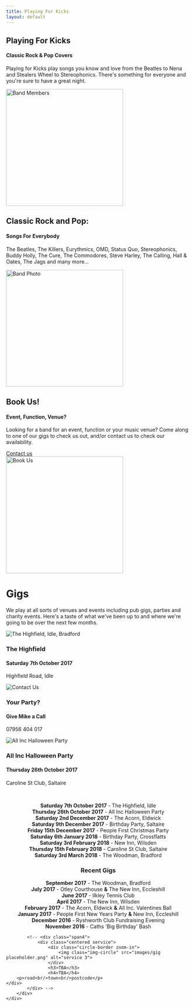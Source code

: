 ```yaml
---
title: Playing For Kicks
layout: default
---
```

	
						
<!-- Start home section -->
<div id="home">
	<!-- Start cSlider -->
	<div id="da-slider" class="da-slider">
		<div class="triangle"></div>
		<!-- mask elemet use for masking background image -->
		<div class="mask"></div>
		<!-- All slides centred in container element -->
		<div class="container">
			<!-- Start first slide -->
			<div class="da-slide">
				<h2 class="fittext2">Playing For Kicks</h2>
				<h4>Classic Rock &amp; Pop Covers</h4>
				<p>Playing for Kicks play songs you know and love from the Beatles to Nena and Stealers Wheel to Stereophonics. There's something for everyone and you're sure to have a great night.</p>
				<!-- <a href="#" class="da-link button">Read more</a> -->
				<div class="da-img">
					<img src="{{ site.baseurl }}/assets/images/members/members-2017.png" alt="Band Members" width="320">
				</div>
			</div>
			<!-- End first slide -->
			<!-- Start second slide -->
			<div class="da-slide">
			<h2>Classic Rock and Pop:</h2>
				<h4>Songs For Everybody</h4>
				<p>The Beatles, The Killers, Eurythmics, OMD, Status Quo, Stereophonics, Buddy Holly, The Cure, The Commodores, Steve Harley, The Calling, Hall & Oates, The Jags and many more...</p>
				<!-- <a href="#" class="da-link button">Read more</a> -->
				<div class="da-img">
					<img src="{{ site.baseurl }}/assets/images/bands.png" width="320" alt="Band Photo">
				</div>
			</div>
			<!-- End second slide -->
			<!-- Start third slide -->
			<div class="da-slide">
				<h2>Book Us!</h2>
				<h4>Event, Function, Venue?</h4>
				<p>Looking for a band for an event, function or your music venue? Come along to one of our
gigs to check us out, and/or contact us to check our availability.</p>
				<a href="#contact" class="da-link button">Contact us</a>
				<div class="da-img">
					<img src="{{ site.baseurl }}/assets/images/book-us.png" width="320" alt="Book Us">
				</div>
			</div>
			<!-- End third slide -->
			<!-- Start cSlide navigation arrows -->
			<div class="da-arrows">
				<span class="da-arrows-prev"></span>
				<span class="da-arrows-next"></span>
			</div>
			<!-- End cSlide navigation arrows -->
		</div>
	</div>
</div>
<!-- End home section -->

   

<!--  section start -->
<div class="section primary-section" id="gigs">
	<div class="container">
		<!-- Start title section -->
		<div class="title">
			<h1>Gigs</h1>
			<!-- Section's title goes here -->
			<p>We play at all sorts of venues and events including pub gigs, parties and charity events.  Here's a taste of what we've been up to and where we're going to be over the next few months.</p>
			<!--Simple description for section goes here. -->
		</div>
		<div class="row-fluid">
			<div class="span4">
				<div class="centered service">
					<div class="circle-border zoom-in">
						<img class="img-circle" src="{{ site.baseurl }}/assets/images/venues/highfield.jpg" alt="The Highfield, Idle, Bradford">
					</div>
					<h3>The Highfield</h3>
					<h4>Saturday 7th October 2017</h4>
					<p>Highfield Road, Idle</p>
				</div>
			</div>
			<div class="span4">
				<div class="centered service">
					<div class="circle-border zoom-in">
						<img class="img-circle" src="{{ site.baseurl }}/assets/images/available-for-gigs.png" alt="Contact Us" />
					</div>
					<h3>Your Party?</h3>
					<h4>Give Mike a Call</h4>
					<p>07956 404 017</p>
				</div> 
			</div>
			<div class="span4">
				<div class="centered service">
					<div class="circle-border zoom-in">
						<img class="img-circle" src="{{ site.baseurl }}/assets/images/venues/caroline-street.jpg" alt="All Inc Halloween Party">
					</div>
					<h3>All Inc Halloween Party</h3>
					<h4>Thursday 26th October 2017</h4>
					<p>Caroline St Club, Saltaire</p>
				</div>
			</div>
			<p>&nbsp;</p>
			<div style="text-align: center;" markdown="1">

**Saturday 7th October 2017** - The Highfield, Idle  
**Thursday 26th October 2017** - All Inc Halloween Party  
**Saturday 2nd December 2017** - The Acorn, Eldwick  
**Saturday 9th December 2017** - Birthday Party, Saltaire  
**Friday 15th December 2017** - People First Christmas Party  
**Saturday 6th January 2018** - Birthday Party, Crossflatts  
**Saturday 3rd February 2018** - New Inn, Wilsden  
**Thursday 15th February 2018** - Caroline St Club, Saltaire  
**Saturday 3rd March 2018** - The Woodman, Bradford  

### Recent Gigs

**September 2017** - The Woodman, Bradford  
**July 2017** - Otley Courthouse **&amp;** The New Inn, Eccleshill  
**June 2017** - Ilkley Tennis Club  
**April 2017** - The New Inn, Wilsden  
**February 2017** - The Acorn, Eldwick **&amp;** All Inc. Valentines Ball  
**January 2017** - People First New Years Party **&amp;** New Inn, Eccleshill  
**December 2016** - Ryshworth Club Fundraising Evening  
**November 2016** - Caths 'Big Birthday' Bash  

</div>
			

			<!-- <div class="span4">
				<div class="centered service">
					<div class="circle-border zoom-in">
						<img class="img-circle" src="images/gig placeholder.png" alt="service 3">
					</div>
					<h3>TBA</h3>
					<h4>TBA</h4>
		<p>road<br/>town<br/>postcode</p>
	</div>
			</div> -->
		</div>
	</div>
</div>
<!-- Service section end -->
